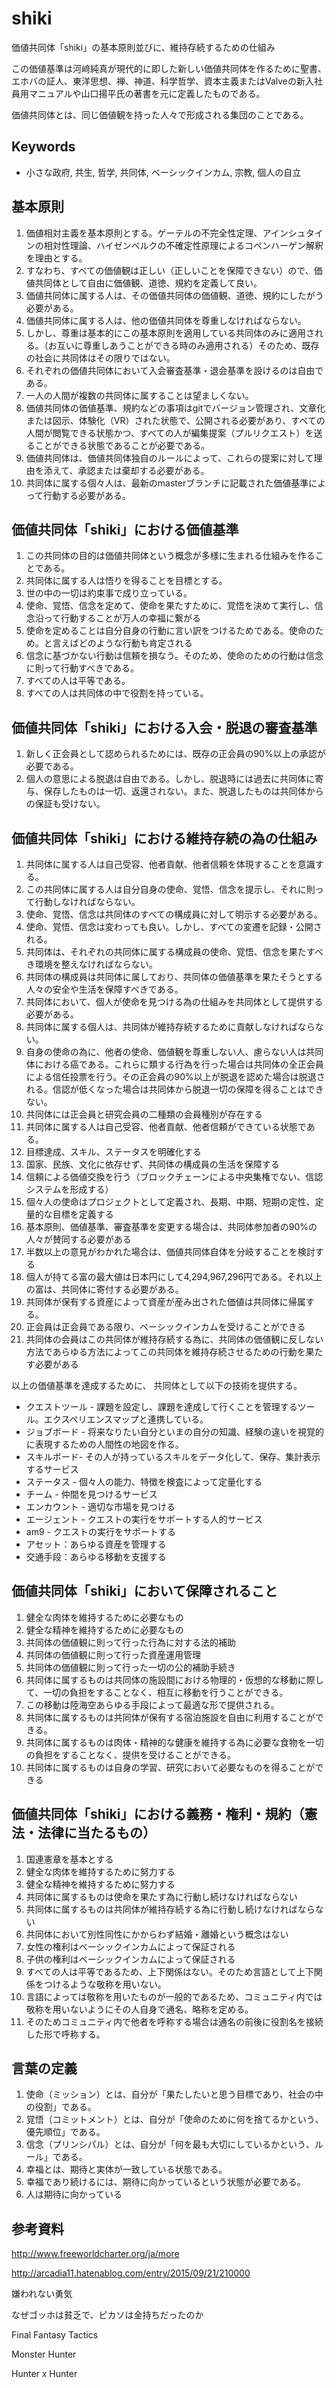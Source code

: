 # shiki

価値共同体「shiki」の基本原則並びに、維持存続するための仕組み

この価値基準は河﨑純真が現代的に即した新しい価値共同体を作るために聖書、エホバの証人、東洋思想、禅、神道、科学哲学、資本主義またはValveの新入社員用マニュアルや山口揚平氏の著書を元に定義したものである。

価値共同体とは、同じ価値観を持った人々で形成される集団のことである。

## Keywords
- 小さな政府, 共生, 哲学, 共同体, ベーシックインカム, 宗教, 個人の自立

## 基本原則

1. 価値相対主義を基本原則とする。ゲーテルの不完全性定理、アインシュタインの相対性理論、ハイゼンベルクの不確定性原理によるコペンハーゲン解釈を理由とする。
1. すなわち、すべての価値観は正しい（正しいことを保障できない）ので、価値共同体として自由に価値観、道徳、規約を定義して良い。
1. 価値共同体に属する人は、その価値共同体の価値観、道徳、規約にしたがう必要がある。
1. 価値共同体に属する人は、他の価値共同体を尊重しなければならない。
1. しかし、尊重は基本的にこの基本原則を適用している共同体のみに適用される。（お互いに尊重しあうことができる時のみ適用される）そのため、既存の社会に共同体はその限りではない。
1. それぞれの価値共同体において入会審査基準・退会基準を設けるのは自由である。
1. 一人の人間が複数の共同体に属することは望ましくない。
1. 価値共同体の価値基準、規約などの事項はgitでバージョン管理され、文章化または図示、体験化（VR）された状態で、公開される必要があり、すべての人間が閲覧できる状態かつ、すべての人が編集提案（プルリクエスト）を送ることができる状態であることが必要である。
1. 価値共同体は、価値共同体独自のルールによって、これらの提案に対して理由を添えて、承認または棄却する必要がある。
1. 共同体に属する個々人は、最新のmasterブランチに記載された価値基準によって行動する必要がある。

## 価値共同体「shiki」における価値基準

1. この共同体の目的は価値共同体という概念が多様に生まれる仕組みを作ることである。
1. 共同体に属する人は悟りを得ることを目標とする。
1. 世の中の一切は約束事で成り立っている。
1. 使命、覚悟、信念を定めて、使命を果たすために、覚悟を決めて実行し、信念沿って行動することが万人の幸福に繋がる
1. 使命を定めることは自分自身の行動に言い訳をつけるためである。使命のため。と言えばどのような行動も肯定される
1. 信念に基づかない行動は信頼を損なう。そのため、使命のための行動は信念に則って行動すべきである。
1. すべての人は平等である。
1. すべての人は共同体の中で役割を持っている。

## 価値共同体「shiki」における入会・脱退の審査基準

1. 新しく正会員として認められるためには、既存の正会員の90%以上の承認が必要である。
1. 個人の意思による脱退は自由である。しかし、脱退時には過去に共同体に寄与、保存したものは一切、返還されない。また、脱退したものは共同体からの保証も受けない。


## 価値共同体「shiki」における維持存続の為の仕組み

1. 共同体に属する人は自己受容、他者貢献、他者信頼を体現することを意識する。
1. この共同体に属する人は自分自身の使命、覚悟、信念を提示し、それに則って行動しなければならない。
1. 使命、覚悟、信念は共同体のすべての構成員に対して明示する必要がある。
1. 使命、覚悟、信念は変わっても良い。しかし、すべての変遷を記録・公開される。
1. 共同体は、それぞれの共同体に属する構成員の使命、覚悟、信念を果たすべき環境を整えなければならない。
1. 共同体の構成員は共同体に属しており、共同体の価値基準を果たそうとする人々の安全や生活を保障すべきである。
1. 共同体において、個人が使命を見つける為の仕組みを共同体として提供する必要がある。
1. 共同体に属する個人は、共同体が維持存続するために貢献しなければならない。
1. 自身の使命の為に、他者の使命、価値観を尊重しない人、慮らない人は共同体における癌である。これらに類する行為を行った場合は共同体の全正会員による信任投票を行う。その正会員の90%以上が脱退を認めた場合は脱退される。信認が低くなった場合は共同体から脱退一切の保障を得ることはできない。
1. 共同体には正会員と研究会員の二種類の会員種別が存在する
1. 共同体に属する人は自己受容、他者貢献、他者信頼ができている状態である。
1. 目標達成、スキル、ステータスを明確化する
1. 国家、民族、文化に依存せず、共同体の構成員の生活を保障する
1. 信頼による価値交換を行う（ブロックチェーンによる中央集権でない、信認システムを形成する）
1. 個々人の使命はプロジェクトとして定義され、長期、中期、短期の定性、定量的な目標を定義する
1. 基本原則、価値基準、審査基準を変更する場合は、共同体参加者の90%の人々が賛同する必要がある
1. 半数以上の意見がわかれた場合は、価値共同体自体を分岐することを検討する
1. 個人が持てる富の最大値は日本円にして4,294,967,296円である。それ以上の富は、共同体に寄付する必要がある。
1. 共同体が保有する資産によって資産が産み出された価値は共同体に帰属する。
1. 正会員は正会員である限り、ベーシックインカムを受けることができる
1. 共同体の会員はこの共同体が維持存続する為に、共同体の価値観に反しない方法であらゆる方法によってこの共同体を維持存続させるための行動を果たす必要がある

以上の価値基準を達成するために、
共同体として以下の技術を提供する。

- クエストツール - 課題を設定し、課題を達成して行くことを管理するツール。エクスペリエンスマップと連携している。
- ジョブボード - 将来なりたい自分といまの自分の知識、経験の違いを視覚的に表現するための人間性の地図を作る。
- スキルボード- その人が持っているスキルをデータ化して、保存、集計表示するサービス
- ステータス - 個々人の能力、特徴を検査によって定量化する
- チーム - 仲間を見つけるサービス
- エンカウント - 適切な市場を見つける
- エージェント - クエストの実行をサポートする人的サービス
- am9 - クエストの実行をサポートする
- アセット：あらゆる資産を管理する
- 交通手段：あらゆる移動を支援する

## 価値共同体「shiki」において保障されること

1. 健全な肉体を維持するために必要なもの
1. 健全な精神を維持するために必要なもの
1. 共同体の価値観に則って行った行為に対する法的補助
1. 共同体の価値観に則って行った資産運用管理
1. 共同体の価値観に則って行った一切の公的補助手続き
1. 共同体に属するものは共同体の施設間における物理的・仮想的な移動に際して、一切の負担をすることなく、相互に移動を行うことができる。
1. この移動は陸海空あらゆる手段によって最適な形で提供される。
1. 共同体に属するものは共同体が保有する宿泊施設を自由に利用することができる。
1. 共同体に属するものは肉体・精神的な健康を維持する為に必要な食物を一切の負担をすることなく、提供を受けることができる。
2. 共同体に属するものは自身の学習、研究において必要なものを得ることができる

## 価値共同体「shiki」における義務・権利・規約（憲法・法律に当たるもの）

1. 国連憲章を基本とする
1. 健全な肉体を維持するために努力する
1. 健全な精神を維持するために努力する
1. 共同体に属するものは使命を果たす為に行動し続けなければならない
1. 共同体に属するものは共同体が維持存続する為に行動し続けなければならない
1. 共同体において別性同性にかからわず結婚・離婚という概念はない
1. 女性の権利はベーシックインカムによって保証される
1. 子供の権利はベーシックインカムによって保証される
1. すべての人は平等であるため、上下関係はない。そのため言語として上下関係をつけるような敬称を用いない。
1. 言語によっては敬称を用いたものが一般的であるため、コミュニティ内では敬称を用いないようにその人自身で通名、略称を定める。
1. そのためコミュニティ内で他者を呼称する場合は通名の前後に役割名を接続した形で呼称する。

## 言葉の定義

1. 使命（ミッション）とは、自分が「果たしたいと思う目標であり、社会の中の役割」である。
1. 覚悟（コミットメント）とは、自分が「使命のために何を捨てるかという、優先順位」である。
1. 信念（プリンシパル）とは、自分が「何を最も大切にしているかという、ルール」である。
1. 幸福とは、期待と実体が一致している状態である。
1. 幸福であり続けるには、期待に向かっているという状態が必要である。
2. 人は期待に向かっている

## 参考資料

http://www.freeworldcharter.org/ja/more

http://arcadia11.hatenablog.com/entry/2015/09/21/210000

嫌われない勇気

なぜゴッホは貧乏で、ピカソは金持ちだったのか

Final Fantasy Tactics

Monster Hunter

Hunter x Hunter

